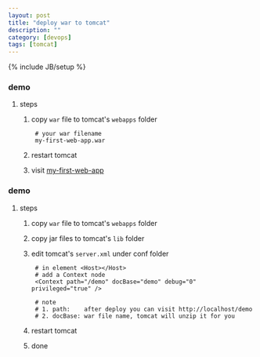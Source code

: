 ```yaml
---
layout: post
title: "deploy war to tomcat"
description: ""
category: [devops]
tags: [tomcat]
---
```

{% include JB/setup %}


### demo

1. steps

    1. copy `war` file to tomcat's `webapps` folder

            # your war filename
            my-first-web-app.war

    1. restart tomcat

    1. visit [my-first-web-app](http://localhost:8080/)

### demo

1. steps

    1. copy `war` file to tomcat's `webapps` folder

    1. copy jar files to tomcat's `lib` folder

    1. edit tomcat's `server.xml` under conf folder

            # in element <Host></Host>
            # add a Context node
            <Context path="/demo" docBase="demo" debug="0" privileged="true" />

            # note
            # 1. path:    after deploy you can visit http://localhost/demo
            # 2. docBase: war file name, tomcat will unzip it for you

    1. restart tomcat

    1. done
